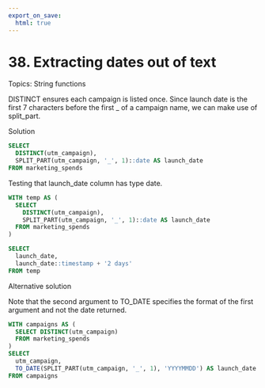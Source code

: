 ```yaml
---
export_on_save:
  html: true
---
```


# 38. Extracting dates out of text

Topics: String functions

DISTINCT ensures each campaign is listed once. Since launch date is the first 7 characters before the first _ of a campaign name, we can make use of split_part.

Solution

```sql
SELECT 
  DISTINCT(utm_campaign),
  SPLIT_PART(utm_campaign, '_', 1)::date AS launch_date
FROM marketing_spends
```

Testing that launch_date column has type date.

```sql
WITH temp AS (
  SELECT 
    DISTINCT(utm_campaign),
    SPLIT_PART(utm_campaign, '_', 1)::date AS launch_date
  FROM marketing_spends
)

SELECT 
  launch_date,
  launch_date::timestamp + '2 days'
FROM temp
```

Alternative solution

Note that the second argument to TO_DATE specifies the format of the first argument and not the date returned. 

```sql
WITH campaigns AS (
  SELECT DISTINCT(utm_campaign)
  FROM marketing_spends
)
SELECT 
  utm_campaign,
  TO_DATE(SPLIT_PART(utm_campaign, '_', 1), 'YYYYMMDD') AS launch_date
FROM campaigns
```